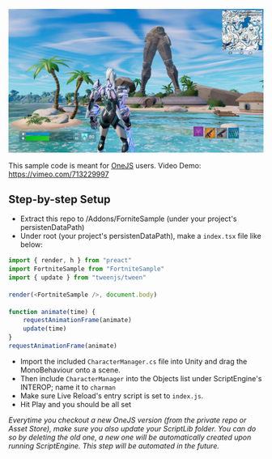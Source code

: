 ![Fortnite UI in Unity](/resources/res.jpg?raw=true "Fortnite UI in Unity")

This sample code is meant for [OneJS](https://onejs.com) users. Video Demo: https://vimeo.com/713229997

## Step-by-step Setup

* Extract this repo to /Addons/ForniteSample (under your project's persistenDataPath)
* Under root (your project's persistenDataPath), make a `index.tsx` file like below:

```ts
import { render, h } from "preact"
import FortniteSample from "FortniteSample"
import { update } from "tweenjs/tween"

render(<FortniteSample />, document.body)

function animate(time) {
    requestAnimationFrame(animate)
    update(time)
}
requestAnimationFrame(animate)
```

* Import the included `CharacterManager.cs` file into Unity and drag the MonoBehaviour onto a scene.
* Then include `CharacterManager` into the Objects list under ScriptEngine's INTEROP; name it to `charman`
* Make sure Live Reload's entry script is set to `index.js`.
* Hit Play and you should be all set

_Everytime you checkout a new OneJS version (from the private repo or Asset Store), make sure you also update your ScriptLib folder. You can do so by deleting the old one, a new one will be automatically created upon running ScriptEngine. This step will be automated in the future._
